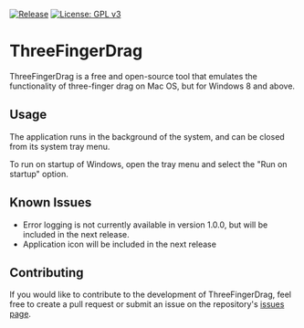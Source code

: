 [![Release](https://img.shields.io/github/v/release/austinnixholm/ThreeFingerDrag?label=Download%20version)](https://github.com/austinnixholm/ThreeFingerDrag/releases/latest)
[![License: GPL v3](https://img.shields.io/badge/License-GPLv3-blue.svg)](https://www.gnu.org/licenses/gpl-3.0)

# ThreeFingerDrag

ThreeFingerDrag is a free and open-source tool that emulates the functionality of three-finger drag on Mac OS, but for Windows 8 and above. 

## Usage

The application runs in the background of the system, and can be closed from its system tray menu.

To run on startup of Windows, open the tray menu and select the "Run on startup" option.  

## Known Issues

- Error logging is not currently available in version 1.0.0, but will be included in the next release.
- Application icon will be included in the next release

## Contributing

If you would like to contribute to the development of ThreeFingerDrag, feel free to create a pull request or submit an issue on the repository's [issues page](https://github.com/austinnixholm/ThreeFingerDrag/issues).
